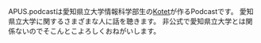 ---
---

APUS.podcastは愛知県立大学情報科学部生の[Kotet](https://twitter.com/kotetttt)が作るPodcastです。
愛知県立大学に関するさまざまな人に話を聴きます。
非公式で愛知県立大学とは関係ないのでそこんとこよろしくおねがいします。
